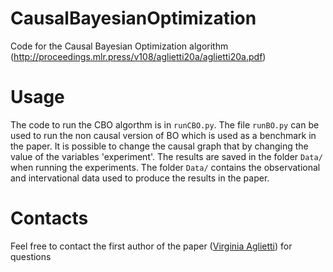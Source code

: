 # CausalBayesianOptimization
Code for the Causal Bayesian Optimization algorithm (http://proceedings.mlr.press/v108/aglietti20a/aglietti20a.pdf)

# Usage
The code to run the CBO algorthm is in `runCBO.py`. The file `runBO.py` can be used to run the non causal version of BO which is used as a benchmark in the paper. It is possible to change the causal graph that by changing the value of the variables 'experiment'. The results are saved in the folder `Data/` when running the experiments. The folder `Data/` contains the observational and intervational data used to produce the results in the paper. 

# Contacts
Feel free to contact the first author of the paper ([Virginia Aglietti](https://warwick.ac.uk/fac/sci/statistics/staff/research_students/aglietti/)) for questions 
